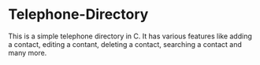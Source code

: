 # Telephone-Directory
This is a simple telephone directory in C. It  has various features like adding a contact, editing a contant, deleting a contact, searching a contact and many more.
